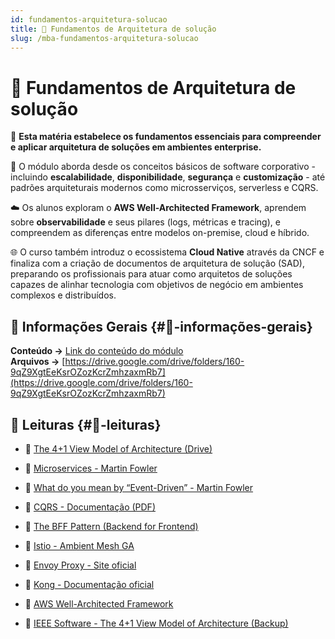```yaml
---
id: fundamentos-arquitetura-solucao
title: 🧱 Fundamentos de Arquitetura de solução
slug: /mba-fundamentos-arquitetura-solucao
---
```


# 🧱 Fundamentos de Arquitetura de solução

🚀 **Esta matéria estabelece os fundamentos essenciais para compreender e aplicar arquitetura de soluções em ambientes enterprise.**

🏢 O módulo aborda desde os conceitos básicos de software corporativo - incluindo **escalabilidade**, **disponibilidade**, **segurança** e **customização** - até padrões arquiteturais modernos como microsserviços, serverless e CQRS.

☁️ Os alunos exploram o **AWS Well-Architected Framework**, aprendem sobre **observabilidade** e seus pilares (logs, métricas e tracing), e compreendem as diferenças entre modelos on-premise, cloud e híbrido.

🌐 O curso também introduz o ecossistema **Cloud Native** através da CNCF e finaliza com a criação de documentos de arquitetura de solução (SAD), preparando os profissionais para atuar como arquitetos de soluções capazes de alinhar tecnologia com objetivos de negócio em ambientes complexos e distribuídos.


## **📄 Informações Gerais** {#📄-informações-gerais}

**Conteúdo \-\>** [Link do conteúdo do módulo](https://plataforma.fullcycle.com.br/courses/1aff9d87-e2c0-4589-8fa1-561c318f1bc6/403/183/180/conteudos)  
**Arquivos \-\>** [https://drive.google.com/drive/folders/160-9qZ9XgtEeKsrOZozKcrZmhzaxmRb7](https://drive.google.com/drive/folders/160-9qZ9XgtEeKsrOZozKcrZmhzaxmRb7) 

## **📖 Leituras** {#📖-leituras}

- 📄 [The 4+1 View Model of Architecture (Drive)](https://drive.google.com/file/d/1Zrp7Fngq_rJ1LhnjCos4FujE0IcDyqOe/view)         
- 🔗 [Microservices - Martin Fowler](https://martinfowler.com/articles/microservices.html)  
- 🔗 [What do you mean by “Event-Driven” - Martin Fowler](https://martinfowler.com/articles/201701-event-driven.html)  
        
- 📄 [CQRS - Documentação (PDF)](https://cqrs.wordpress.com/wp-content/uploads/2010/11/cqrs_documents.pdf)  
        
- 🔗 [The BFF Pattern (Backend for Frontend)](https://blog.bitsrc.io/bff-pattern-backend-for-frontend-an-introduction-e4fa965128bf)  
        
- 🔗 [Istio - Ambient Mesh GA](https://istio.io/latest/blog/2024/ambient-reaches-ga/)  
        
- 🔗 [Envoy Proxy - Site oficial](https://www.envoyproxy.io/)  
        
- 🔗 [Kong - Documentação oficial](https://developer.konghq.com/)  
        
- 🔗 [AWS Well-Architected Framework](https://aws.amazon.com/pt/architecture/well-architected/?wa-lens-whitepapers.sort-by=item.additionalFields.sortDate&wa-lens-whitepapers.sort-order=desc&wa-guidance-whitepapers.sort-by=item.additionalFields.sortDate&wa-guidance-whitepapers.sort-order=desc)       
 - 📄 [IEEE Software \- The 4+1 View Model of Architecture (Backup)](https://mbafullcycle.s3.us-east-1.amazonaws.com/system-design/The_41_View_Model_of_Architecture.pdf)